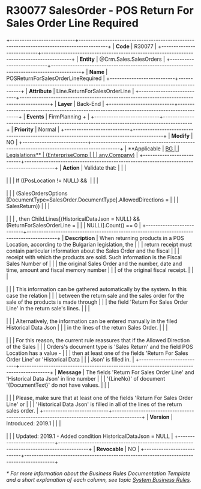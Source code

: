 ﻿---
erp.type: business-rule
erp.entity: Crm.Sales.SalesOrders
---

# R30077 SalesOrder - POS Return For Sales Order Line Required
+---------------------------+------------------------------------------------------------------------------------------+
| **Code**                  | R30077                                                                                   |
+---------------------------+------------------------------------------------------------------------------------------+
| **Entity**                | @Crm.Sales.SalesOrders                                                                   |
+---------------------------+------------------------------------------------------------------------------------------+
| **Name**                  | POSReturnForSalesOrderLineRequired                                                       |
+---------------------------+------------------------------------------------------------------------------------------+
| **Attribute**             | Line.ReturnForSalesOrderLine                                                             |
+---------------------------+------------------------------------------------------------------------------------------+
| **Layer**                 | Back-End                                                                                 |
+---------------------------+------------------------------------------------------------------------------------------+
| **Events**                | FirmPlanning +                                                                           |
+---------------------------+------------------------------------------------------------------------------------------+
| **Priority**              | Normal                                                                                   |
+---------------------------+------------------------------------------------------------------------------------------+
| **Modify**                | NO                                                                                       |
+---------------------------+------------------------------------------------------------------------------------------+
| **Applicable              | [BG                                                                                      |
| Legislations**            | (EnterpriseComp                                                                          |
|                           | any.Company)](xref:applicable-legislations)                                              |
+---------------------------+------------------------------------------------------------------------------------------+
| **Action**                | Validate that:                                                                           |
|                           | <br/><br/>                                                                               |
|                           | If ((PosLocation != NULL) &&                                                             |
|                           | <br/><br/>                                                                               |
|                           | (SalesOrdersOptions \[DocumentType=SalesOrder.DocumentType\].AllowedDirections =         |
|                           | SalesReturn))                                                                            |
|                           | <br/><br/>                                                                               |
|                           | , then Child.Lines\[(HistoricalDataJson = NULL) && (ReturnForSalesOrderLine =            |
|                           | NULL)\].Count() == 0                                                                     |
+---------------------------+------------------------------------------------------------------------------------------+
| **Description**           | When returning products in a POS Location, according to the Bulgarian legislation, the   |
|                           | return receipt must contain particular information about the Sales Order and the fiscal  |
|                           | receipt with which the products are sold. Such information is the Fiscal Sales Number of |
|                           | the original Sales Order and the number, date and time, amount and fiscal memory number  |
|                           | of the original fiscal receipt.                                                          |
|                           | <br/><br/>                                                                               |
|                           | This information can be gathered automatically by the system. In this case the relation  |
|                           | between the return sale and the sales order for the sale of the products is made through |
|                           | the field \'Return For Sales Order Line\' in the return sale\'s lines.                   |
|                           | <br/><br/>                                                                               |
|                           | Alternatively, the information can be entered manually in the filed Historical Data Json |
|                           | in the lines of the return Sales Order.                                                  |
|                           | <br/><br/>                                                                               |
|                           | For this reason, the current rule reassures that if the Allowed Direction of the Sales   |
|                           | Orders\'s document type is \'Sales Return\' and the field POS Location has a value -     |
|                           | then at least one of the fields \'Return For Sales Order Line\' or \'Historical Data     |
|                           | Json\' is filled in.                                                                     |
+---------------------------+------------------------------------------------------------------------------------------+
| **Message**               | The fields \'Return For Sales Order Line\' and \'Historical Data Json\' in line number   |
|                           | \'{LineNo}\' of document \'{DocumentText}\' do not have values.                          |
|                           | <br/><br/>                                                                               |
|                           | Please, make sure that at least one of the fields \'Return For Sales Order Line\' or     |
|                           | \'Historical Data Json\' is filled in all of the lines of the return sales order.        |
+---------------------------+------------------------------------------------------------------------------------------+
| **Version**               | Introduced: 2019.1                                                                       |
|                           | <br/><br/>                                                                               |
|                           | Updated: 2019.1 - Added condition HistoricalDataJson = NULL                              |
+---------------------------+------------------------------------------------------------------------------------------+
| **Revocable**             | NO                                                                                       |
+---------------------------+------------------------------------------------------------------------------------------+

*\* For more information about the Business Rules Documentation Template and a short explanation of each column, see
topic [System Business Rules](../templates/template-description-system-business-rules.md).*
